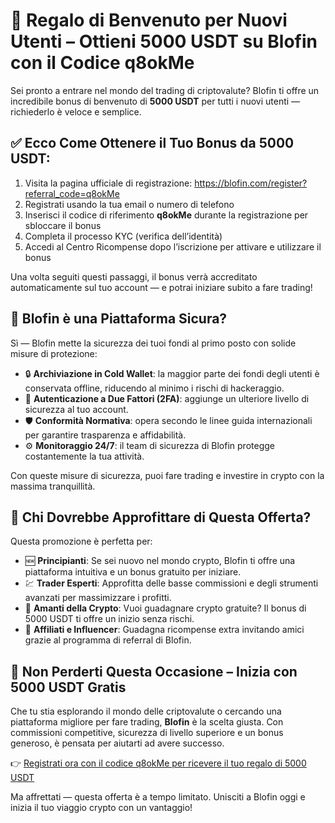 <h1>🎁 Regalo di Benvenuto per Nuovi Utenti – Ottieni 5000 USDT su Blofin con il Codice q8okMe</h1>

  <p>Sei pronto a entrare nel mondo del trading di criptovalute? Blofin ti offre un incredibile bonus di benvenuto di <strong>5000 USDT</strong> per tutti i nuovi utenti — richiederlo è veloce e semplice.</p>

  <h2>✅ Ecco Come Ottenere il Tuo Bonus da 5000 USDT:</h2>
  <ol>
    <li>Visita la pagina ufficiale di registrazione: 
      <a href="https://blofin.com/register?referral_code=q8okMe" target="_blank">https://blofin.com/register?referral_code=q8okMe</a>
    </li>
    <li>Registrati usando la tua email o numero di telefono</li>
    <li>Inserisci il codice di riferimento <strong>q8okMe</strong> durante la registrazione per sbloccare il bonus</li>
    <li>Completa il processo KYC (verifica dell’identità)</li>
    <li>Accedi al Centro Ricompense dopo l’iscrizione per attivare e utilizzare il bonus</li>
  </ol>

  <p>Una volta seguiti questi passaggi, il bonus verrà accreditato automaticamente sul tuo account — e potrai iniziare subito a fare trading!</p>



<h2>🔐 Blofin è una Piattaforma Sicura?</h2>
  <p>Sì — Blofin mette la sicurezza dei tuoi fondi al primo posto con solide misure di protezione:</p>
  <ul>
    <li>🔒 <strong>Archiviazione in Cold Wallet</strong>: la maggior parte dei fondi degli utenti è conservata offline, riducendo al minimo i rischi di hackeraggio.</li>
    <li>📲 <strong>Autenticazione a Due Fattori (2FA)</strong>: aggiunge un ulteriore livello di sicurezza al tuo account.</li>
    <li>🛡️ <strong>Conformità Normativa</strong>: opera secondo le linee guida internazionali per garantire trasparenza e affidabilità.</li>
    <li>⚙️ <strong>Monitoraggio 24/7</strong>: il team di sicurezza di Blofin protegge costantemente la tua attività.</li>
  </ul>

  <p>Con queste misure di sicurezza, puoi fare trading e investire in crypto con la massima tranquillità.</p>



<h2>🎯 Chi Dovrebbe Approfittare di Questa Offerta?</h2>
  <p>Questa promozione è perfetta per:</p>
  <ul>
    <li>🆕 <strong>Principianti</strong>: Se sei nuovo nel mondo crypto, Blofin ti offre una piattaforma intuitiva e un bonus gratuito per iniziare.</li>
    <li>💹 <strong>Trader Esperti</strong>: Approfitta delle basse commissioni e degli strumenti avanzati per massimizzare i profitti.</li>
    <li>💸 <strong>Amanti della Crypto</strong>: Vuoi guadagnare crypto gratuite? Il bonus di 5000 USDT ti offre un inizio senza rischi.</li>
    <li>🤝 <strong>Affiliati e Influencer</strong>: Guadagna ricompense extra invitando amici grazie al programma di referral di Blofin.</li>
  </ul>



<h2>🎉 Non Perderti Questa Occasione – Inizia con 5000 USDT Gratis</h2>
  <p>Che tu stia esplorando il mondo delle criptovalute o cercando una piattaforma migliore per fare trading, <strong>Blofin</strong> è la scelta giusta. Con commissioni competitive, sicurezza di livello superiore e un bonus generoso, è pensata per aiutarti ad avere successo.</p>

  <p>👉 <a href="https://blofin.com/register?referral_code=q8okMe" target="_blank">Registrati ora con il codice q8okMe per ricevere il tuo regalo di 5000 USDT</a></p>

  <p>Ma affrettati — questa offerta è a tempo limitato. Unisciti a Blofin oggi e inizia il tuo viaggio crypto con un vantaggio!</p>
</body>
</html>
